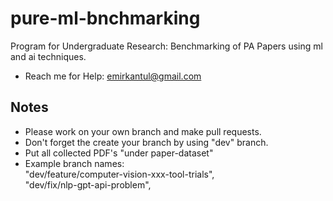 # pure-ml-bnchmarking

Program for Undergraduate Research: Benchmarking of PA Papers using ml and ai techniques.

-   Reach me for Help: emirkantul@gmail.com

## Notes

-   Please work on your own branch and make pull requests.
-   Don't forget the create your branch by using "dev" branch.
-   Put all collected PDF's "under paper-dataset"
-   Example branch names:<br>
    "dev/feature/computer-vision-xxx-tool-trials",<br>
    "dev/fix/nlp-gpt-api-problem",<br>

